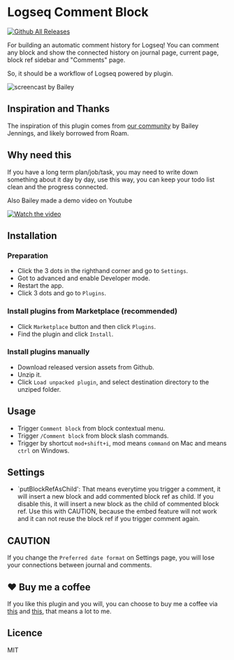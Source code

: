 # Logseq Comment Block

[![Github All Releases](https://img.shields.io/github/downloads/vipzhicheng/logseq-plugin-comment-block/total.svg)](https://github.com/vipzhicheng/logseq-plugin-comment-block/releases)

For building an automatic comment history for Logseq! You can comment any block and show the connected history on journal page, current page, block ref sidebar and "Comments" page.

So, it should be a workflow of Logseq powered by plugin.

![screencast by Bailey](screencast.gif)

## Inspiration and Thanks

The inspiration of this plugin comes from [our community](https://discord.com/channels/725182569297215569/915076465027055656/915226549857435709) by Bailey Jennings, and likely borrowed from Roam.

## Why need this

If you have a long term plan/job/task, you may need to write down something about it day by day, use this way, you can keep your todo list clean and the progress connected.

Also Bailey made a demo video on Youtube

[![Watch the video](https://img.youtube.com/vi/TPP2ejiuk-g/maxresdefault.jpg)](https://www.youtube.com/watch?v=TPP2ejiuk-g)

## Installation

### Preparation

- Click the 3 dots in the righthand corner and go to `Settings`.
- Got to advanced and enable Developer mode.
- Restart the app.
- Click 3 dots and go to `Plugins`.

### Install plugins from Marketplace (recommended)

- Click `Marketplace` button and then click `Plugins`.
- Find the plugin and click `Install`.

### Install plugins manually

- Download released version assets from Github.
- Unzip it.
- Click `Load unpacked plugin`, and select destination directory to the unziped folder.

## Usage

- Trigger `Comment block` from block contextual menu.
- Trigger `/Comment block` from block slash commands.
- Trigger by shortcut `mod+shift+i`, mod means `command` on Mac and means `ctrl` on Windows.

## Settings

- `putBlockRefAsChild': That means everytime you trigger a comment, it will insert a new block and add commented block ref as child. If you disable this, it will insert a new block as the child of commented block ref. Use this with CAUTION, because the embed feature will not work and it can not reuse the block ref if you trigger comment again.

## CAUTION

If you change the `Preferred date format` on Settings page, you will lose your connections between journal and comments.

## ❤️ Buy me a coffee

If you like this plugin and you will, you can choose to buy me a coffee via [this](https://www.buymeacoffee.com/vipzhicheng) and [this](https://afdian.net/@vipzhicheng), that means a lot to me.

## Licence

MIT
